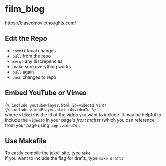 # film_blog

<a href="https://biasedmoviethoughts.com/">https://biasedmoviethoughts.com/</a>

## Edit the Repo
* `commit` local changes
* `pull` from the repo
* `merge` any discrepencies
* make sure everything works
* `pull` again
* `push` changes to repo

## Embed YouTube or Vimeo
`{% include youtubePlayer.html id=videoId %}` or  
`{% include vimeoPlayer.html id=videoId %}`  
where `videoId` is the id of the video you want to include. It may be helpful
to include the `videoId` in your page's _front matter_ (which you can reference
from your page using `page.videoId`).

## Use Makefile
To easily compile the jekyll site, type `make`  
If you want to include the flag for drafts, type `make drafts`
